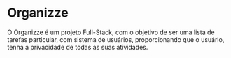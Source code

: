<h1>Organizze</h1>

<p>
  O Organizze é um projeto Full-Stack, com o objetivo de ser uma lista de tarefas particular, com sistema de usuários, proporcionando que o usuário, tenha a privacidade de todas as suas atividades.
</p>
